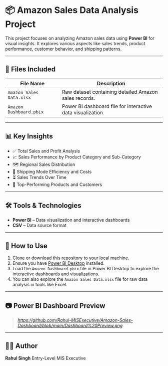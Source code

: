 # 📦 Amazon Sales Data Analysis Project

This project focuses on analyzing Amazon sales data using **Power BI** for visual insights. It explores various aspects like sales trends, product performance, customer behavior, and shipping patterns.

---

## 📁 Files Included

| File Name | Description |
|-------------------------------------|--------------------------------------------------|
| `Amazon Sales Data.xlsx` | Raw dataset containing detailed Amazon sales records. |
| `Amazon Dashboard.pbix` | Power BI dashboard file for interactive data visualization. |

---

## 📊 Key Insights

- ✅ Total Sales and Profit Analysis
- 📈 Sales Performance by Product Category and Sub-Category
- 🗺️ Regional Sales Distribution
- 🚚 Shipping Mode Efficiency and Costs
- ⏳ Sales Trends Over Time
- 🎯 Top-Performing Products and Customers

---

## 🛠️ Tools & Technologies

- **Power BI** – Data visualization and interactive dashboards
- **CSV** – Data source format

---

## 🧪 How to Use

1.  Clone or download this repository to your local machine.
2.  Ensure you have [Power BI Desktop](https://powerbi.microsoft.com/desktop/) installed.
3.  Load the `Amazon Dashboard.pbix` file in Power BI Desktop to explore the interactive dashboards and visualizations.
4.  You can also explore the `Amazon Sales Data.xlsx` file for raw data analysis in tools like Excel.

---

## 📷 Power BI Dashboard Preview

> *https://github.com/Rahul-MISExecutive/Amazon-Sales-Dashboard/blob/main/Dashboard%20Preview.png*

---

## 🙋‍♂️ Author

**Rahul Singh**
Entry-Level MIS Executive
